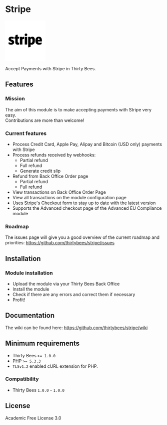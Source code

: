 # Stripe
![Stripe](/views/img/stripebtnlogo.png)

Accept Payments with Stripe in Thirty Bees.

## Features
### Mission
The aim of this module is to make accepting payments with Stripe very easy.  
Contributions are more than welcome!

### Current features
- Process Credit Card, Apple Pay, Alipay and Bitcoin (USD only) payments with Stripe
- Process refunds received by webhooks:
    - Partial refund
    - Full refund
    - Generate credit slip
- Refund from Back Office Order page
    - Partial refund
    - Full refund
- View transactions on Back Office Order Page
- View all transactions on the module configuration page
- Uses Stripe's Checkout form to stay up to date with the latest version
- Supports the Advanced checkout page of the Advanced EU Compliance module

### Roadmap
The issues page will give you a good overview of the current roadmap and priorities:
https://github.com/thirtybees/stripe/issues

## Installation
### Module installation
- Upload the module via your Thirty Bees Back Office
- Install the module
- Check if there are any errors and correct them if necessary
- Profit!

## Documentation
The wiki can be found here: https://github.com/thirtybees/stripe/wiki

## Minimum requirements
- Thirty Bees `>= 1.0.0`
- PHP `>= 5.3.3`
- `TLSv1.2` enabled cURL extension for PHP.

### Compatibility
- Thirty Bees `1.0.0` - `1.0.0`

## License
Academic Free License 3.0

